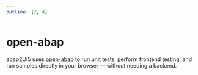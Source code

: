 ```yaml
---
outline: [2, 4]
---
```

# open-abap

abap2UI5 uses [open-abap](https://github.com/open-abap) to run unit tests, perform frontend testing, and run samples directly in your browser — without needing a backend.

